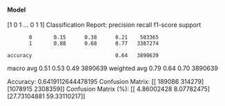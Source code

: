 #### Model
[1 0 1 ... 0 1 1]
Classification Report:
              precision    recall  f1-score   support

           0       0.15      0.38      0.21    503365
           1       0.88      0.68      0.77   3387274

    accuracy                           0.64   3890639
   macro avg       0.51      0.53      0.49   3890639
weighted avg       0.79      0.64      0.70   3890639

Accuracy: 0.6419112644478195
Confusion Matrix:
[[ 189086  314279]
 [1078915 2308359]]
Confusion Matrix (%):
[[ 4.86002428  8.07782475]
 [27.73104881 59.33110217]]
